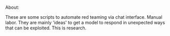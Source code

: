 About: 

These are some scripts to automate red teaming via chat interface. Manual labor.
They are mainly 'ideas' to get a model to respond in unexpected ways that can be exploited.
This is research.
